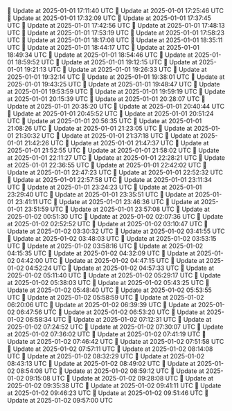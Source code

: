 🔄 Update at 2025-01-01 17:11:40 UTC
🔄 Update at 2025-01-01 17:25:46 UTC
🔄 Update at 2025-01-01 17:32:09 UTC
🔄 Update at 2025-01-01 17:37:45 UTC
🔄 Update at 2025-01-01 17:42:56 UTC
🔄 Update at 2025-01-01 17:48:13 UTC
🔄 Update at 2025-01-01 17:53:19 UTC
🔄 Update at 2025-01-01 17:58:23 UTC
🔄 Update at 2025-01-01 18:17:08 UTC
🔄 Update at 2025-01-01 18:35:11 UTC
🔄 Update at 2025-01-01 18:44:17 UTC
🔄 Update at 2025-01-01 18:49:34 UTC
🔄 Update at 2025-01-01 18:54:46 UTC
🔄 Update at 2025-01-01 18:59:52 UTC
🔄 Update at 2025-01-01 19:12:15 UTC
🔄 Update at 2025-01-01 19:21:13 UTC
🔄 Update at 2025-01-01 19:26:33 UTC
🔄 Update at 2025-01-01 19:32:14 UTC
🔄 Update at 2025-01-01 19:38:01 UTC
🔄 Update at 2025-01-01 19:43:25 UTC
🔄 Update at 2025-01-01 19:48:47 UTC
🔄 Update at 2025-01-01 19:53:59 UTC
🔄 Update at 2025-01-01 19:59:19 UTC
🔄 Update at 2025-01-01 20:15:39 UTC
🔄 Update at 2025-01-01 20:28:07 UTC
🔄 Update at 2025-01-01 20:35:20 UTC
🔄 Update at 2025-01-01 20:40:44 UTC
🔄 Update at 2025-01-01 20:45:52 UTC
🔄 Update at 2025-01-01 20:51:24 UTC
🔄 Update at 2025-01-01 20:56:35 UTC
🔄 Update at 2025-01-01 21:08:26 UTC
🔄 Update at 2025-01-01 21:23:05 UTC
🔄 Update at 2025-01-01 21:30:32 UTC
🔄 Update at 2025-01-01 21:37:18 UTC
🔄 Update at 2025-01-01 21:42:26 UTC
🔄 Update at 2025-01-01 21:47:37 UTC
🔄 Update at 2025-01-01 21:52:55 UTC
🔄 Update at 2025-01-01 21:58:02 UTC
🔄 Update at 2025-01-01 22:11:27 UTC
🔄 Update at 2025-01-01 22:28:21 UTC
🔄 Update at 2025-01-01 22:36:55 UTC
🔄 Update at 2025-01-01 22:42:02 UTC
🔄 Update at 2025-01-01 22:47:23 UTC
🔄 Update at 2025-01-01 22:52:32 UTC
🔄 Update at 2025-01-01 22:57:58 UTC
🔄 Update at 2025-01-01 23:11:34 UTC
🔄 Update at 2025-01-01 23:24:23 UTC
🔄 Update at 2025-01-01 23:29:40 UTC
🔄 Update at 2025-01-01 23:35:51 UTC
🔄 Update at 2025-01-01 23:41:11 UTC
🔄 Update at 2025-01-01 23:46:36 UTC
🔄 Update at 2025-01-01 23:51:59 UTC
🔄 Update at 2025-01-01 23:57:08 UTC
🔄 Update at 2025-01-02 00:51:30 UTC
🔄 Update at 2025-01-02 02:07:36 UTC
🔄 Update at 2025-01-02 02:52:52 UTC
🔄 Update at 2025-01-02 03:10:47 UTC
🔄 Update at 2025-01-02 03:30:32 UTC
🔄 Update at 2025-01-02 03:41:55 UTC
🔄 Update at 2025-01-02 03:48:03 UTC
🔄 Update at 2025-01-02 03:53:15 UTC
🔄 Update at 2025-01-02 03:58:16 UTC
🔄 Update at 2025-01-02 04:15:35 UTC
🔄 Update at 2025-01-02 04:32:09 UTC
🔄 Update at 2025-01-02 04:42:00 UTC
🔄 Update at 2025-01-02 04:47:15 UTC
🔄 Update at 2025-01-02 04:52:24 UTC
🔄 Update at 2025-01-02 04:57:33 UTC
🔄 Update at 2025-01-02 05:11:40 UTC
🔄 Update at 2025-01-02 05:29:17 UTC
🔄 Update at 2025-01-02 05:38:03 UTC
🔄 Update at 2025-01-02 05:43:25 UTC
🔄 Update at 2025-01-02 05:48:40 UTC
🔄 Update at 2025-01-02 05:53:55 UTC
🔄 Update at 2025-01-02 05:58:59 UTC
🔄 Update at 2025-01-02 06:20:06 UTC
🔄 Update at 2025-01-02 06:39:39 UTC
🔄 Update at 2025-01-02 06:47:56 UTC
🔄 Update at 2025-01-02 06:53:20 UTC
🔄 Update at 2025-01-02 06:58:34 UTC
🔄 Update at 2025-01-02 07:12:31 UTC
🔄 Update at 2025-01-02 07:24:52 UTC
🔄 Update at 2025-01-02 07:30:07 UTC
🔄 Update at 2025-01-02 07:36:02 UTC
🔄 Update at 2025-01-02 07:41:19 UTC
🔄 Update at 2025-01-02 07:46:42 UTC
🔄 Update at 2025-01-02 07:51:58 UTC
🔄 Update at 2025-01-02 07:57:11 UTC
🔄 Update at 2025-01-02 08:14:08 UTC
🔄 Update at 2025-01-02 08:32:29 UTC
🔄 Update at 2025-01-02 08:43:13 UTC
🔄 Update at 2025-01-02 08:49:02 UTC
🔄 Update at 2025-01-02 08:54:08 UTC
🔄 Update at 2025-01-02 08:59:12 UTC
🔄 Update at 2025-01-02 09:15:08 UTC
🔄 Update at 2025-01-02 09:28:08 UTC
🔄 Update at 2025-01-02 09:35:38 UTC
🔄 Update at 2025-01-02 09:41:11 UTC
🔄 Update at 2025-01-02 09:46:23 UTC
🔄 Update at 2025-01-02 09:51:46 UTC
🔄 Update at 2025-01-02 09:57:00 UTC
